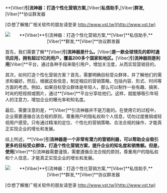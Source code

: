 **[Viber]**引流神器：打造个性化营销方案,**[Viber]**私信助手,**[Viber]**群发,**[Viber]**协议群发器

[😍想了解推广相关软件的朋友请登录 http://www.vst.tw](http://www.vst.tw)

 <center><img src="https://vst.tw/MP4/tuiguang/png/5.png" alt="**[Viber]**引流神器：打造个性化营销方案,**[Viber]**私信助手,**[Viber]**群发,**[Viber]**协议群发器"></center>

首先，我们需要了解**[Viber]**引流神器是什么。**[Viber]**是一款全球领先的即时通讯应用，拥有超过1亿的用户，覆盖200多个国家和地区。**[Viber]**引流神器则是利用**[Viber]**平台，通过各种手段来吸引用户，增加关注度，从而实现营销目的。

其次，如何打造个性化营销方案？首先，需要明确目标受众群体，并了解他们的需求和偏好。然后，根据这些信息，制定相应的营销策略，包括内容、形式、时间等方面的考虑。例如，如果目标受众群体是年轻人，那么可以制作一些有趣、搞笑、时尚的短视频或图片，通过**[Viber]**平台分享给他们。这样，就能够吸引年轻人的注意力，增加企业的曝光率和知名度。

最后，需要注意的是，**[Viber]**引流神器并不是万能的。在使用它的过程中，企业需要遵循合法合规的原则，尊重用户的隐私权和个人信息，切勿过度推销或轻视用户感受。只有通过精准的定位、个性化的营销策略、合法合规的操作，才能真正实现企业的增长和发展。

综上所述，**[Viber]**引流神器是一个非常有潜力的营销利器，可以帮助企业吸引更多的目标受众群体，打造个性化营销方案，提升企业的知名度和销售额。但是，使用**[Viber]**引流神器需要谨慎，需要遵循合法合规的原则，尊重用户的隐私权和个人信息，才能真正实现企业的增长和发展。

 <center><img src="https://vst.tw/MP4/tuiguang/png/7.png" alt="**[Viber]**引流神器：打造个性化营销方案,**[Viber]**私信助手,**[Viber]**群发,**[Viber]**协议群发器"></center>

[😍想了解推广相关软件的朋友请登录 http://www.vst.tw](http://www.vst.tw)



